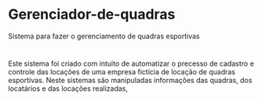 # Gerenciador-de-quadras
 Sistema para fazer o gerenciamento de quadras esportivas

 #





 Este sistema foi criado com intuito de automatizar o precesso de cadastro e controle das locações de uma empresa fictícia de locação de quadras esportivas.
 Neste sistemas são manipuladas informações das quadras, dos locatários e das locações realizadas, 

